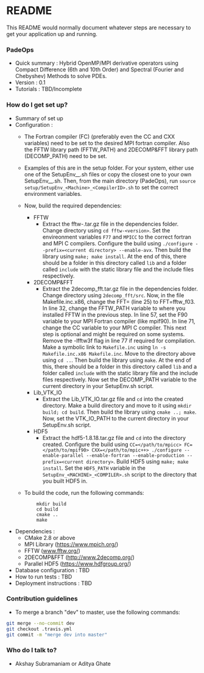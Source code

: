 # README #

This   README would normally document whatever steps are necessary to get your application up and running.

### PadeOps ###

* Quick summary : Hybrid OpenMP/MPI derivative operators using Compact Difference (6th and 10th Order) and Spectral (Fourier and Chebyshev) Methods to solve PDEs.
* Version : 0.1
* Tutorials : TBD/Incomplete

### How do I get set up? ###

* Summary of set up
* Configuration :
    * The Fortran compiler (FC) (preferably even the CC and CXX variables) need to be set to the desired MPI fortran compiler. Also the FFTW library path (FFTW_PATH) and 2DECOMP&FFT library path (DECOMP_PATH) need to be set.
    * Examples of this are in the setup folder. For your system, either use one of the SetupEnv_<Machine>\_<CompilerID>.sh files or copy the closest one to your own SetupEnv_<Machine>\_<CompilerID>.sh. Then, from the main directory (PadeOps), run `source setup/SetupEnv_<Machine>_<CompilerID>.sh` to set the correct environment variables.

    * Now, build the required dependencies:
         * FFTW
             * Extract the fftw-<version>.tar.gz file in the dependencies folder. Change directory using `cd fftw-<version>`. Set the envireonment variables `F77` and `MPICC` to the correct fortran and MPI C compilers. Configure the build using `./configure --prefix=<current directory> --enable-avx`. Then build the library using `make; make install`. At the end of this, there should be a folder in this directory called `lib` and a folder called `include` with the static library file and the include files respectively.
         * 2DECOMP&FFT
             * Extract the 2decomp_fft.tar.gz file in the dependencies folder. Change directory using `2decomp_fft/src`. Now, in the file Makefile.inc.x86, change the FFT=<MKL> (line 25) to FFT=fftw_f03. In line 32, change the FFTW_PATH variable to where you installed FFTW in the previous step. In line 57, set the F90 variable to your MPI Fortran compiler (like mpif90). In line 71, change the CC variable to your MPI C compiler. This next step is optional and might be required on some systems. Remove the -lfftw3f flag in line 77 if required for compilation. Make a symbolic link to `Makefile.inc` using `ln -s Makefile.inc.x86 Makefile.inc`. Move to the directory above using `cd ..`. Then build the library using `make`. At the end of this, there should be a folder in this directory called `lib` and a folder called `include` with the static library file and the include files respectively. Now set the DECOMP_PATH variable to the current directory in your SetupEnv.sh script.
         * Lib_VTK_IO
              * Extract the Lib_VTK_IO.tar.gz file and `cd` into the created directory. Make a build directory and move to it using `mkdir build; cd build`. Then build the library using `cmake ..; make`. Now, set the VTK_IO_PATH to the current directory in your SetupEnv.sh script. 
         * HDF5
              * Extract the hdf5-1.8.18.tar.gz file and `cd` into the directory created. Configure the build using `CC=</path/to/mpicc> FC=</path/to/mpif90> CXX=</path/to/mpic++> ./configure --enable-parallel --enable-fortran --enable-production --prefix=<current directory>`. Build HDF5 using `make; make install`. Set the `HDF5_PATH` variable in the `SetupEnv_<MACHINE>_<COMPILER>.sh` script to the directory that you built HDF5 in.

    * To build the code, run the following commands:
~~~
           mkdir build
           cd build
           cmake ..
           make
~~~
* Dependencies :
    * CMake 2.8 or above
    * MPI Library (https://www.mpich.org/)
    * FFTW (www.fftw.org/)
    * 2DECOMP&FFT (http://www.2decomp.org/)
    * Parallel HDF5 (https://www.hdfgroup.org/)
* Database configuration : TBD
* How to run tests : TBD
* Deployment instructions : TBD

### Contribution guidelines ###

* To merge a branch "dev" to master, use the following commands:
```bash
git merge --no-commit dev
git checkout .travis.yml
git commit -m "merge dev into master"
```

### Who do I talk to? ###

* Akshay Subramaniam or Aditya Ghate
